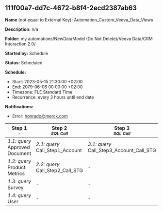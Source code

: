 ## 111f00a7-dd7c-4672-b8f4-2ecd2387ab63

**Name** (not equal to External Key)**:** Automation_Custom_Veeva_Data_Views

**Description:** n/a

**Folder:** my automations/NewDataModel (Do Not Delete)/Veeva Data/CRM Interaction 2.0/

**Started by:** Schedule

**Status:** Scheduled

**Schedule:**

* Start: 2023-05-15 21:30:00 +02:00
* End: 2079-06-06 00:00:00 +02:00
* Timezone: FLE Standard Time
* Recurrance: every 3 hours until end date

**Notifications:**

* Error: honrado@merck.com

| Step 1<br>_<small>-</small>_ | Step 2<br>_<small>SQL Call</small>_ | Step 3<br>_<small>SQL Call</small>_ | Step 4<br>_<small>SQL call</small>_ | Step 5<br>_<small>-</small>_ | Step 6<br>_<small>-</small>_ |
| --- | --- | --- | --- | --- | --- |
| _1.1: query_<br>Approved Document | _2.1: query_<br>Call_Step1_Account | _3.1: query_<br>Call_Step3_Account_Call_STG | _4.1: query_<br>Call_Step4_Account_Call_Detail_STG | _5.1: query_<br>Call_XR_FINAL | _6.1: query_<br>custom_assigned_rep |
| _1.2: query_<br>Product Metrics | _2.2: query_<br>Call_Step2_Call_STG | - | _4.2: query_<br>cust_mccp_XR | _5.2: query_<br>Sample Order | _6.2: query_<br>custom_last_SurveyResponses |
| _1.3: query_<br>Survey | - | - | - | _5.3: query_<br>CLM Call | - |
| _1.4: query_<br>User | - | - | - | - | - |

